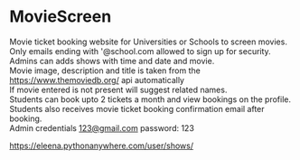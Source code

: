 # MovieScreen

Movie ticket booking website for Universities or Schools to screen movies.
 <br> Only emails ending with '@school.com allowed to sign up for security.
 <br> Admins can adds shows with time and date and movie.
 <br> Movie image, description and title is taken from the https://www.themoviedb.org/ api automatically
 <br> If movie entered is not present will suggest related names.
 <br> Students can book upto 2 tickets a month and view bookings on the profile.
 <br> Students also receives movie ticket booking confirmation email after booking.
 <br> Admin credentials 123@gmail.com password: 123

https://eleena.pythonanywhere.com/user/shows/
